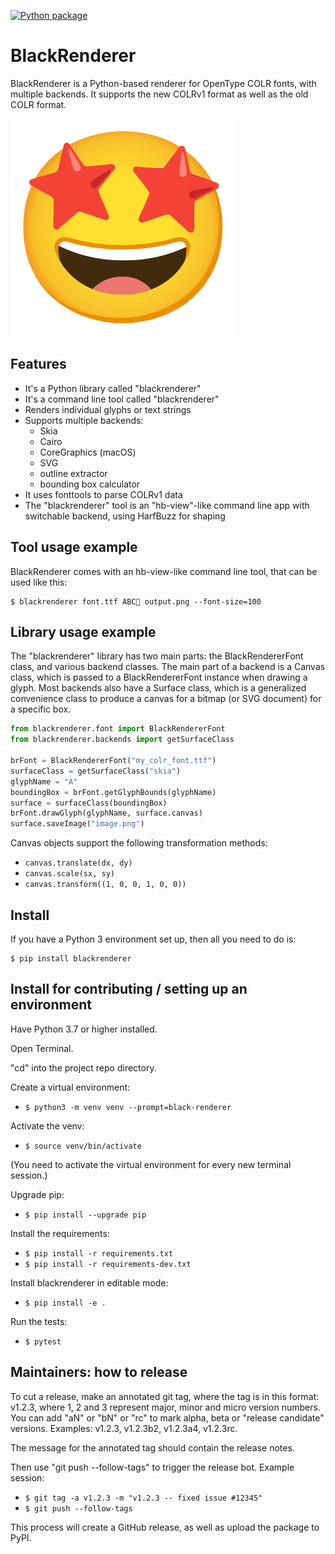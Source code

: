 [![Python package](https://github.com/BlackFoundryCom/black-renderer/actions/workflows/ci.yml/badge.svg)](https://github.com/BlackFoundryCom/black-renderer/actions/workflows/ci.yml)

# BlackRenderer

BlackRenderer is a Python-based renderer for OpenType COLR fonts, with multiple backends.
It supports the new COLRv1 format as well as the old COLR format.

![Big Smiley Face Icon](https://github.com/BlackFoundryCom/black-renderer/blob/master/smile.png?raw=true)

## Features

- It's a Python library called "blackrenderer"
- It's a command line tool called "blackrenderer"
- Renders individual glyphs or text strings
- Supports multiple backends:
  - Skia
  - Cairo
  - CoreGraphics (macOS)
  - SVG
  - outline extractor
  - bounding box calculator
- It uses fonttools to parse COLRv1 data
- The "blackrenderer" tool is an "hb-view"-like command line app with switchable
  backend, using HarfBuzz for shaping

## Tool usage example

BlackRenderer comes with an hb-view-like command line tool, that can be used like this:

    $ blackrenderer font.ttf ABC🤩 output.png --font-size=100

## Library usage example

The "blackrenderer" library has two main parts: the BlackRendererFont class,
and various backend classes. The main part of a backend is a Canvas class,
which is passed to a BlackRendererFont instance when drawing a glyph. Most
backends also have a Surface class, which is a generalized convenience class
to produce a canvas for a bitmap (or SVG document) for a specific box.

```python
from blackrenderer.font import BlackRendererFont
from blackrenderer.backends import getSurfaceClass

brFont = BlackRendererFont("my_colr_font.ttf")
surfaceClass = getSurfaceClass("skia")
glyphName = "A"
boundingBox = brFont.getGlyphBounds(glyphName)
surface = surfaceClass(boundingBox)
brFont.drawGlyph(glyphName, surface.canvas)
surface.saveImage("image.png")
```

Canvas objects support the following transformation methods:

- `canvas.translate(dx, dy)`
- `canvas.scale(sx, sy)`
- `canvas.transform((1, 0, 0, 1, 0, 0))`

## Install

If you have a Python 3 environment set up, then all you need to do is:

	$ pip install blackrenderer

## Install for contributing / setting up an environment

Have Python 3.7 or higher installed.

Open Terminal.

"cd" into the project repo directory.

Create a virtual environment:

- `$ python3 -m venv venv --prompt=black-renderer`

Activate the venv:

- `$ source venv/bin/activate`

(You need to activate the virtual environment for every new terminal session.)

Upgrade pip:

- `$ pip install --upgrade pip`

Install the requirements:

- `$ pip install -r requirements.txt`
- `$ pip install -r requirements-dev.txt`

Install blackrenderer in editable mode:

- `$ pip install -e .`

Run the tests:

- `$ pytest`

## Maintainers: how to release

To cut a release, make an annotated git tag, where the tag is in this format:
v1.2.3, where 1, 2 and 3 represent major, minor and micro version numbers.
You can add "aN" or "bN" or "rc" to mark alpha, beta or "release candidate"
versions. Examples: v1.2.3, v1.2.3b2, v1.2.3a4, v1.2.3rc.

The message for the annotated tag should contain the release notes.

Then use "git push --follow-tags" to trigger the release bot. Example session:

- `$ git tag -a v1.2.3 -m "v1.2.3 -- fixed issue #12345"`
- `$ git push --follow-tags`

This process will create a GitHub release, as well as upload the package to
PyPI.
